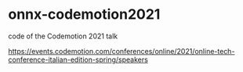 # onnx-codemotion2021
code of the Codemotion 2021 talk

https://events.codemotion.com/conferences/online/2021/online-tech-conference-italian-edition-spring/speakers
